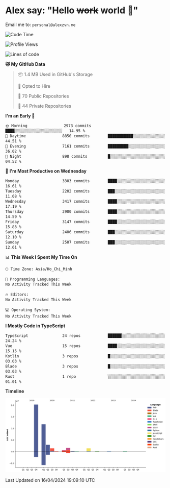 # Alex say: "Hello ~~work~~ world 🐾"
Email me to: `personal@alexzvn.me`

<!--START_SECTION:waka-->
![Code Time](http://img.shields.io/badge/Code%20Time-1%2C066%20hrs%2055%20mins-blue)

![Profile Views](http://img.shields.io/badge/Profile%20Views-0-blue)

![Lines of code](https://img.shields.io/badge/From%20Hello%20World%20I%27ve%20Written-40.3%20million%20lines%20of%20code-blue)

**🐱 My GitHub Data** 

> 📦 1.4 MB Used in GitHub's Storage 
 > 
> 💼 Opted to Hire
 > 
> 📜 70 Public Repositories 
 > 
> 🔑 44 Private Repositories 
 > 
**I'm an Early 🐤** 

```text
🌞 Morning                2973 commits        ████░░░░░░░░░░░░░░░░░░░░░   14.95 % 
🌆 Daytime                8850 commits        ███████████░░░░░░░░░░░░░░   44.51 % 
🌃 Evening                7161 commits        █████████░░░░░░░░░░░░░░░░   36.02 % 
🌙 Night                  898 commits         █░░░░░░░░░░░░░░░░░░░░░░░░   04.52 % 
```
📅 **I'm Most Productive on Wednesday** 

```text
Monday                   3303 commits        ████░░░░░░░░░░░░░░░░░░░░░   16.61 % 
Tuesday                  2202 commits        ███░░░░░░░░░░░░░░░░░░░░░░   11.08 % 
Wednesday                3417 commits        ████░░░░░░░░░░░░░░░░░░░░░   17.19 % 
Thursday                 2900 commits        ████░░░░░░░░░░░░░░░░░░░░░   14.59 % 
Friday                   3147 commits        ████░░░░░░░░░░░░░░░░░░░░░   15.83 % 
Saturday                 2406 commits        ███░░░░░░░░░░░░░░░░░░░░░░   12.10 % 
Sunday                   2507 commits        ███░░░░░░░░░░░░░░░░░░░░░░   12.61 % 
```


📊 **This Week I Spent My Time On** 

```text
🕑︎ Time Zone: Asia/Ho_Chi_Minh

💬 Programming Languages: 
No Activity Tracked This Week

🔥 Editors: 
No Activity Tracked This Week

💻 Operating System: 
No Activity Tracked This Week
```

**I Mostly Code in TypeScript** 

```text
TypeScript               24 repos            ██████░░░░░░░░░░░░░░░░░░░   24.24 % 
Vue                      15 repos            ████░░░░░░░░░░░░░░░░░░░░░   15.15 % 
Kotlin                   3 repos             █░░░░░░░░░░░░░░░░░░░░░░░░   03.03 % 
Blade                    3 repos             █░░░░░░░░░░░░░░░░░░░░░░░░   03.03 % 
Rust                     1 repo              ░░░░░░░░░░░░░░░░░░░░░░░░░   01.01 % 
```



**Timeline**

![Lines of Code chart](https://raw.githubusercontent.com/alexzvn/alexzvn/main/assets/bar_graph.png)


 Last Updated on 16/04/2024 19:09:10 UTC
<!--END_SECTION:waka-->
